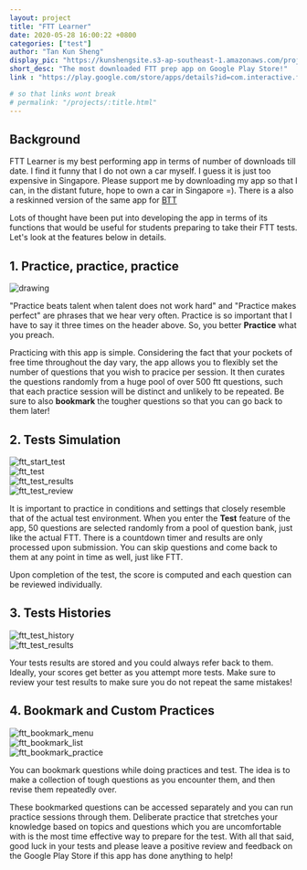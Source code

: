 ```yaml
---
layout: project
title: "FTT Learner"
date: 2020-05-28 16:00:22 +0800
categories: ["test"]
author: "Tan Kun Sheng"
display_pic: "https://kunshengsite.s3-ap-southeast-1.amazonaws.com/projects/android/ftt/ftt.png"
short_desc: "The most downloaded FTT prep app on Google Play Store!"
link : "https://play.google.com/store/apps/details?id=com.interactive.ftt"

# so that links wont break
# permalink: "/projects/:title.html"
---
```


## Background

FTT Learner is my best performing app in terms of number of downloads till date. I find it funny that I do not own a car myself. I guess it is just too expensive in Singapore. Please support me by downloading my app so that I can, in the distant future, hope to own a car in Singapore =). There is a also a reskinned version of the same app for [BTT](https://play.google.com/store/apps/details?id=com.interactive.btt)

Lots of thought have been put into developing the app in terms of its functions that would be useful for students preparing to take their FTT tests. Let's look at the features below in details.

## 1. Practice, practice, practice

<div class="container mx-auto px-2 py-4 table">
    <div class="prose col-2 sm-width-half left">
        <img src="https://kunshengsite.s3-ap-southeast-1.amazonaws.com/projects/android/ftt/ftt-practice.png" alt="drawing" />
    </div>
</div>

"Practice beats talent when talent does not work hard" and "Practice makes perfect" are phrases that we hear very often. Practice is so important that I have to say it three times on the header above. So, you better **Practice** what you preach.

Practicing with this app is simple. Considering the fact that your pockets of free time throughout the day vary, the app allows you to flexibly set the number of questions that you wish to pracice per session. It then curates the questions randomly from a huge pool of over 500 ftt questions, such that each practice session will be distinct and unlikely to be repeated. Be sure to also **bookmark** the tougher questions so that you can go back to them later!

## 2. Tests Simulation

<div class="container mx-auto px-2 py-4 table">
    <div class="prose col-2 sm-width-half left">
        <img src="https://kunshengsite.s3-ap-southeast-1.amazonaws.com/projects/android/ftt/ftt-test-start.png" alt="ftt_start_test" />
    </div>
    <div class="prose col-2 sm-width-half left ml-lg-2">
        <img src="https://kunshengsite.s3-ap-southeast-1.amazonaws.com/projects/android/ftt/ftt-test.png" alt="ftt_test" />
    </div>
    <div class="prose col-2 sm-width-half left ml-lg-2">
        <img src="https://kunshengsite.s3-ap-southeast-1.amazonaws.com/projects/android/ftt/ftt-test-results.png" alt="ftt_test_results" />
    </div>
    <div class="prose col-2 sm-width-half left ml-lg-2">
        <img src="https://kunshengsite.s3-ap-southeast-1.amazonaws.com/projects/android/ftt/ftt-qns-review.png" alt="ftt_test_review" />
    </div>
</div>

It is important to practice in conditions and settings that closely resemble that of the actual test environment. When you enter the **Test** feature of the app, 50 questions are selected randomly from a pool of question bank, just like the actual FTT. There is a countdown timer and results are only processed upon submission. You can skip questions and come back to them at any point in time as well, just like FTT.

Upon completion of the test, the score is computed and each question can be reviewed individually.

## 3. Tests Histories

<div class="container mx-auto px-2 py-4 table">
    <div class="prose col-2 sm-width-half left">
        <img src="https://kunshengsite.s3-ap-southeast-1.amazonaws.com/projects/android/ftt/ftt-history.png" alt="ftt_test_history" />
    </div>
    <div class="prose col-2 sm-width-half left ml-lg-2">
        <img src="https://kunshengsite.s3-ap-southeast-1.amazonaws.com/projects/android/ftt/ftt-test-results.png" alt="ftt_test_results" />
    </div>
</div>

Your tests results are stored and you could always refer back to them. Ideally, your scores get better as you attempt more tests. Make sure to review your test results to make sure you do not repeat the same mistakes!


## 4. Bookmark and Custom Practices

<div class="container mx-auto px-2 py-4 table">
    <div class="prose col-2 sm-width-half left ml-lg-2">
        <img src="https://kunshengsite.s3-ap-southeast-1.amazonaws.com/projects/android/ftt/ftt-bookmark.png" alt="ftt_bookmark_menu" />
    </div>
    <div class="prose col-2 sm-width-half left ml-lg-2">
        <img src="https://kunshengsite.s3-ap-southeast-1.amazonaws.com/projects/android/ftt/ftt-bookmark-list.png" alt="ftt_bookmark_list" />
    </div>
    <div class="prose col-2 sm-width-half left ml-lg-2">
        <img src="https://kunshengsite.s3-ap-southeast-1.amazonaws.com/projects/android/ftt/ftt-bookmark-practice.png" alt="ftt_bookmark_practice" />
    </div>
</div>

You can bookmark questions while doing practices and test. The idea is to make a collection of tough questions as you encounter them, and then revise them repeatedly over.

These bookmarked questions can be accessed separately and you can run practice sessions through them. Deliberate practice that stretches your knowledge based on topics and questions which you are uncomfortable with is the most time effective way to prepare for the test. With all that said, good luck in your tests and please leave a positive review and feedback on the Google Play Store if this app has done anything to help!
